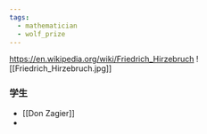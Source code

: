 ```yaml
---
tags:
  - mathematician
  - wolf_prize
---
```


https://en.wikipedia.org/wiki/Friedrich_Hirzebruch
![[Friedrich_Hirzebruch.jpg]]

### 学生
* [[Don Zagier]]
* 